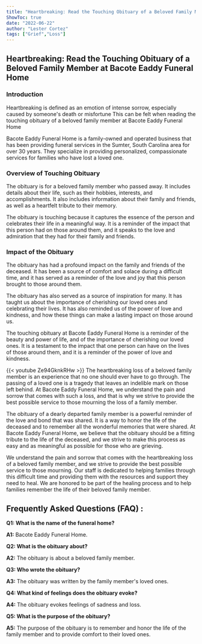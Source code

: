 ```yaml
---
title: "Heartbreaking: Read the Touching Obituary of a Beloved Family Member at Bacote Eaddy Funeral Home"
ShowToc: true 
date: "2022-06-22"
author: "Lester Cortez" 
tags: ["Grief","Loss"]
---
```

## Heartbreaking: Read the Touching Obituary of a Beloved Family Member at Bacote Eaddy Funeral Home

### Introduction 
Heartbreaking is defined as an emotion of intense sorrow, especially caused by someone's death or misfortune This can be felt when reading the touching obituary of a beloved family member at Bacote Eaddy Funeral Home 

Bacote Eaddy Funeral Home is a family-owned and operated business that has been providing funeral services in the Sumter, South Carolina area for over 30 years. They specialize in providing personalized, compassionate services for families who have lost a loved one. 

### Overview of Touching Obituary 
The obituary is for a beloved family member who passed away. It includes details about their life, such as their hobbies, interests, and accomplishments. It also includes information about their family and friends, as well as a heartfelt tribute to their memory. 

The obituary is touching because it captures the essence of the person and celebrates their life in a meaningful way. It is a reminder of the impact that this person had on those around them, and it speaks to the love and admiration that they had for their family and friends. 

### Impact of the Obituary 
The obituary has had a profound impact on the family and friends of the deceased. It has been a source of comfort and solace during a difficult time, and it has served as a reminder of the love and joy that this person brought to those around them. 

The obituary has also served as a source of inspiration for many. It has taught us about the importance of cherishing our loved ones and celebrating their lives. It has also reminded us of the power of love and kindness, and how these things can make a lasting impact on those around us. 

The touching obituary at Bacote Eaddy Funeral Home is a reminder of the beauty and power of life, and of the importance of cherishing our loved ones. It is a testament to the impact that one person can have on the lives of those around them, and it is a reminder of the power of love and kindness.

{{< youtube Ze94GknkRHw >}} 
The heartbreaking loss of a beloved family member is an experience that no one should ever have to go through. The passing of a loved one is a tragedy that leaves an indelible mark on those left behind. At Bacote Eaddy Funeral Home, we understand the pain and sorrow that comes with such a loss, and that is why we strive to provide the best possible service to those mourning the loss of a family member. 

The obituary of a dearly departed family member is a powerful reminder of the love and bond that was shared. It is a way to honor the life of the deceased and to remember all the wonderful memories that were shared. At Bacote Eaddy Funeral Home, we believe that the obituary should be a fitting tribute to the life of the deceased, and we strive to make this process as easy and as meaningful as possible for those who are grieving. 

We understand the pain and sorrow that comes with the heartbreaking loss of a beloved family member, and we strive to provide the best possible service to those mourning. Our staff is dedicated to helping families through this difficult time and providing them with the resources and support they need to heal. We are honored to be part of the healing process and to help families remember the life of their beloved family member.

## Frequently Asked Questions (FAQ) :
**Q1: What is the name of the funeral home?**

**A1:** Bacote Eaddy Funeral Home.

**Q2: What is the obituary about?**

**A2:** The obituary is about a beloved family member.

**Q3: Who wrote the obituary?**

**A3:** The obituary was written by the family member's loved ones.

**Q4: What kind of feelings does the obituary evoke?**

**A4:** The obituary evokes feelings of sadness and loss.

**Q5: What is the purpose of the obituary?**

**A5:** The purpose of the obituary is to remember and honor the life of the family member and to provide comfort to their loved ones.



